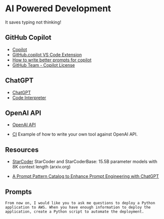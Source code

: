 # AI Powered Development

It saves typing not thinking!

## GitHub Copilot

* [Copilot](https://github.com/features/copilot)
* [GitHub.copilot VS Code Extension](https://marketplace.visualstudio.com/items?itemName=GitHub.copilot)
* [How to write better prompts for copilot](https://github.blog/2023-06-20-how-to-write-better-prompts-for-github-copilot/)
* [GitHub Team - Copilot License](https://github.com/orgs/tibber/teams/copilot-license)


## ChatGPT

* [ChatGPT](https://chat.openai.com/)
* [Code Interpreter](https://openai.com/blog/chatgpt-plugins#code-interpreter)

## OpenAI API

* [OpenAI API](https://platform.openai.com/docs/introduction)

* [CI](https://github.com/kaar/ci/)
Example of how to write your own tool against OpenAI API.

## Resources

* [StarCoder](https://arxiv.org/abs/2305.06161)
    StarCoder and StarCoderBase: 15.5B parameter models with 8K context length (arxiv.org)

* [A Prompt Pattern Catalog to Enhance Prompt Engineering with ChatGPT](https://arxiv.org/pdf/2302.11382.pdf)

## Prompts

```
From now on, I would like you to ask me questions to deploy a Python
application to AWS. When you have enough information to deploy the
application, create a Python script to automate the deployment.
```
